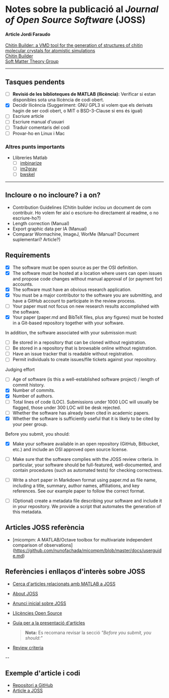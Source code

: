 # Notes sobre la publicació al *Journal of Open Source Software* (JOSS)

#### Article Jordi Faraudo  
[Chitin Builder: a VMD tool for the generation of structures of chitin molecular crystals for atomistic simulations](https://joss.theoj.org/papers/10.21105/joss.05771)  
[Chitin Builder](https://github.com/soft-matter-theory-at-icmab-csic/chitin_builder)  
[Soft Matter Theory Group](https://github.com/soft-matter-theory-at-icmab-csic)  

---

## Tasques pendents  
- [ ] **Revisió de les biblioteques de MATLAB (llicència):** Verificar si estan disponibles sota una llicència de codi obert. 
- [X] Decidir llicència (Suggeriment: GNU GPL3 si volem que els derivats hagin de ser codi obert, o MIT o BSD-3-Clause si ens és igual)
- [ ] Escriure article
- [ ] Escriure manual d'usuari
- [ ] Traduir comentaris del codi
- [ ] Provar-ho en Linux i Mac

### Altres punts importants
- Llibreries Matlab
    - [ ] [imbinarize](https://es.mathworks.com/help/images/ref/imbinarize.html)
    - [ ] [im2gray](https://es.mathworks.com/help/matlab/ref/im2gray.html)
    - [ ] [bwskel](https://es.mathworks.com/help/images/ref/bwskel.html)

---

## Incloure o no incloure? i a on?
- Contribution Guidelines (Chitin builder inclou un document de com contribuir. Ho volem fer així o escriure-ho directament al readme, o no escriure-ho?)
- Length correction (Manual)
- Export graphic data per IA (Manual)
- Comparar Wormachine, ImageJ, WorMe (Manual? Document suplementari? Article?)

## Requirements

- [X] The software must be open source as per the OSI definition.
- [X] The software must be hosted at a location where users can open issues and propose code changes without manual approval of (or payment for) accounts.
- [X] The software must have an obvious research application.
- [X] You must be a major contributor to the software you are submitting, and have a GitHub account to participate in the review process.
- [ ] Your paper must not focus on new research results accomplished with the software.
- [X] Your paper (paper.md and BibTeX files, plus any figures) must be hosted in a Git-based repository together with your software.

In addition, the software associated with your submission must:
- [ ] Be stored in a repository that can be cloned without registration.
- [ ] Be stored in a repository that is browsable online without registration.
- [ ] Have an issue tracker that is readable without registration.
- [ ] Permit individuals to create issues/file tickets against your repository.

Judging effort
- [ ] Age of software (is this a well-established software project) / length of commit history.
- [X] Number of commits.
- [X] Number of authors.
- [ ] Total lines of code (LOC). Submissions under 1000 LOC will usually be flagged, those under 300 LOC will be desk rejected.
- [ ] Whether the software has already been cited in academic papers.
- [X] Whether the software is sufficiently useful that it is likely to be cited by your peer group.

Before you submit, you should:
- [X] Make your software available in an open repository (GitHub, Bitbucket, etc.) and include an OSI approved open source license.
- [ ] Make sure that the software complies with the JOSS review criteria. In particular, your software should be full-featured, well-documented, and contain procedures (such as automated tests) for checking correctness.
- [ ] Write a short paper in Markdown format using paper.md as file name, including a title, summary, author names, affiliations, and key references. See our example paper to follow the correct format.
- [ ] (Optional) create a metadata file describing your software and include it in your repository. We provide a script that automates the generation of this metadata.


## Articles JOSS referència

- [micompm: A MATLAB/Octave toolbox for multivariate independent comparison of observations] (https://github.com/nunofachada/micompm/blob/master/docs/userguide.md)



## Referències i enllaços d'interès sobre JOSS  

- [Cerca d'articles relacionats amb MATLAB a JOSS](https://joss.theoj.org/papers/search?q=matlab&search_button=)  
- [About JOSS](https://joss.theoj.org/about)  
- [Anunci inicial sobre JOSS](https://www.arfon.org/announcing-the-journal-of-open-source-software)
 
- [Llicències Open Source](https://opensource.org/licenses-old/category)  

- [Guia per a la presentació d'articles](https://joss.readthedocs.io/en/latest/submitting.html)  
  > **Nota:** Es recomana revisar la secció *"Before you submit, you should:"*  
- [Review criteria](https://joss.readthedocs.io/en/latest/review_criteria.html)  

--
## Exemple d'article i codi  
- [Repositori a GitHub](https://github.com/ashleefv/ACEInhibPKPD)  
- [Article a JOSS](https://joss.theoj.org/papers/10.21105/joss.00340)  
